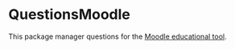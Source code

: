 # QuestionsMoodle

This package manager questions for the [Moodle educational
tool](https://moodle.org/).


